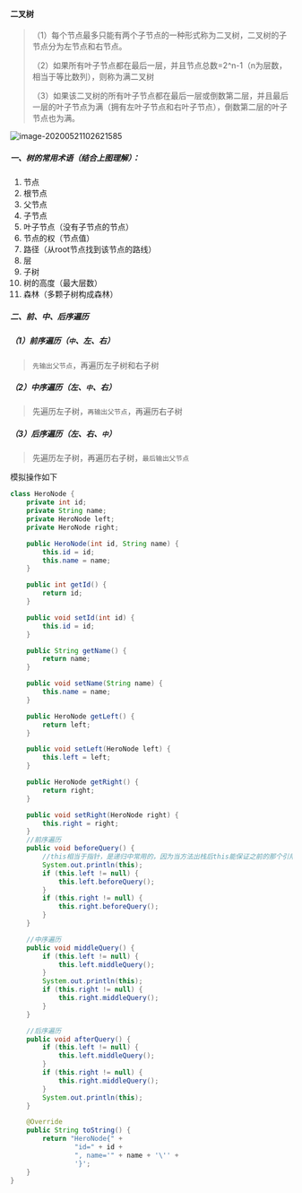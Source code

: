 #### 二叉树

> （1）每个节点最多只能有两个子节点的一种形式称为二叉树，二叉树的子节点分为左节点和右节点。
>
> （2）如果所有叶子节点都在最后一层，并且节点总数=2^n-1（n为层数，相当于等比数列），则称为满二叉树
>
> （3）如果该二叉树的所有叶子节点都在最后一层或倒数第二层，并且最后一层的叶子节点为满（拥有左叶子节点和右叶子节点），倒数第二层的叶子节点也为满。



![image-20200521102621585](C:\Users\admin\AppData\Roaming\Typora\typora-user-images\image-20200521102621585.png)

##### 一、树的常用术语（结合上图理解）：

1. 节点
2. 根节点
3. 父节点
4. 子节点
5. 叶子节点（没有子节点的节点）
6. 节点的权（节点值）
7. 路径（从root节点找到该节点的路线）
8. 层
9. 子树
10. 树的高度（最大层数）
11. 森林（多颗子树构成森林）

##### 二、前、中、后序遍历

##### （1）前序遍历（`中`、左、右）

> `先输出父节点`，再遍历左子树和右子树

##### （2）中序遍历（左、`中`、右）

> 先遍历左子树，`再输出父节点`，再遍历右子树

##### （3）后序遍历（左、右、`中`）

> 先遍历左子树，再遍历右子树，`最后输出父节点`

模拟操作如下

````java
class HeroNode {
    private int id;
    private String name;
    private HeroNode left;
    private HeroNode right;

    public HeroNode(int id, String name) {
        this.id = id;
        this.name = name;
    }

    public int getId() {
        return id;
    }

    public void setId(int id) {
        this.id = id;
    }

    public String getName() {
        return name;
    }

    public void setName(String name) {
        this.name = name;
    }

    public HeroNode getLeft() {
        return left;
    }

    public void setLeft(HeroNode left) {
        this.left = left;
    }

    public HeroNode getRight() {
        return right;
    }

    public void setRight(HeroNode right) {
        this.right = right;
    }
    //前序遍历
    public void beforeQuery() {
        //this相当于指针，是递归中常用的，因为当方法出栈后this能保证之前的那个引用地址的指向
        System.out.println(this);	
        if (this.left != null) {
            this.left.beforeQuery();
        }
        if (this.right != null) {
            this.right.beforeQuery();
        }
    }

    //中序遍历
    public void middleQuery() {
        if (this.left != null) {
            this.left.middleQuery();
        }
        System.out.println(this);
        if (this.right != null) {
            this.right.middleQuery();
        }
    }

    //后序遍历
    public void afterQuery() {
        if (this.left != null) {
            this.left.middleQuery();
        }
        if (this.right != null) {
            this.right.middleQuery();
        }
        System.out.println(this);
    }

    @Override
    public String toString() {
        return "HeroNode{" +
                "id=" + id +
                ", name='" + name + '\'' +
                '}';
    }
}
````

